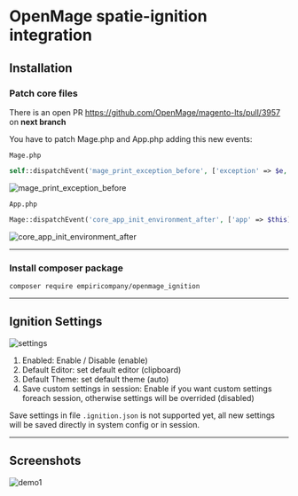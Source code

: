 # OpenMage spatie-ignition integration

## Installation

### Patch core files
There is an open PR https://github.com/OpenMage/magento-lts/pull/3957 on __next branch__

You have to patch Mage.php and App.php adding this new events:

`Mage.php`
```php
self::dispatchEvent('mage_print_exception_before', ['exception' => $e, 'extra' => $extra]);
```

![mage_print_exception_before](https://github.com/empiricompany/openmage_ignition/assets/5071467/6597b7ad-740a-4a7c-988a-fc96b7bdcf38)

`App.php`
```php
Mage::dispatchEvent('core_app_init_environment_after', ['app' => $this]);
```
![core_app_init_environment_after](https://github.com/empiricompany/openmage_ignition/assets/5071467/78e66e1a-3e7c-41c1-996a-3df0982d3161)

---

### Install composer package 

```cli
composer require empiricompany/openmage_ignition
```

---

## Ignition Settings
![settings](https://github.com/empiricompany/openmage_ignition/assets/5071467/6e14a904-53ef-4941-9270-c1ed4219bbc9)

1. Enabled: Enable / Disable (enable)
2. Default Editor: set default editor (clipboard)
3. Default Theme: set default theme (auto)
4. Save custom settings in session: Enable if you want custom settings foreach session, otherwise settings will be overrided (disabled)

Save settings in file `.ignition.json` is not supported yet, all new settings will be saved directly in system config or in session.

---

## Screenshots

![demo1](https://github.com/empiricompany/openmage_ignition/assets/5071467/f7c18948-de37-4071-b8e7-e185112c89aa)


